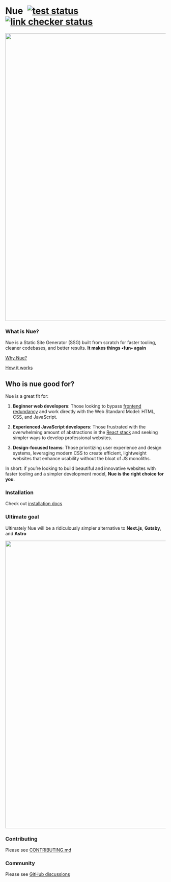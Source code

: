 
# Nue &nbsp;[![test status](https://github.com/nuejs/nue/actions/workflows/test.yaml/badge.svg?branch=master)](https://github.com/nuejs/nue/actions/workflows/test.yaml)&nbsp;[![link checker status](https://github.com/nuejs/nue/actions/workflows/links.yaml/badge.svg?branch=master)](https://github.com/nuejs/nue/actions/workflows/links.yaml)

<a href="https://nuejs.org/">
  <img src="https://nuejs.org/img/og-dark-big.png" width="900">
</a>

### What is Nue?
Nue is a Static Site Generator (SSG) built from scratch for faster tooling, cleaner codebases, and better results. **It makes things •fun• again**

[Why Nue?](https://nuejs.org/docs/)

[How it works](https://nuejs.org/docs/how-it-works.html)


## Who is nue good for?
Nue is a great fit for:

1. **Beginner web developers**: Those looking to bypass [frontend redundancy](https://roadmap.sh/frontend) and work directly with the Web Standard Model: HTML, CSS, and JavaScript.

2. **Experienced JavaScript developers**: Those frustrated with the overwhelming amount of abstractions in the [React stack](https://roadmap.sh/react) and seeking simpler ways to develop professional websites.

3. **Design-focused teams**: Those prioritizing user experience and design systems, leveraging modern CSS to create efficient, lightweight websites that enhance usability without the bloat of JS monoliths.

In short: if you’re looking to build beautiful and innovative websites with faster tooling and a simpler development model, **Nue is the right choice for you**.


### Installation

Check out [installation docs](https://nuejs.org/docs/installation.html)


### Ultimate goal
Ultimately Nue will be a ridiculously simpler alternative to **Next.js**, **Gatsby**, and **Astro**

<a href="https://nuejs.org/#roadmap">
  <img src="https://nuejs.org/img/roadmap-2025-big.png" width="900">
</a>

### Contributing

Please see [CONTRIBUTING.md](/CONTRIBUTING.md)


### Community

Please see [GitHub discussions](https://github.com/nuejs/nue/discussions)
